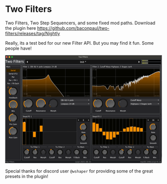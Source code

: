 # Two Filters

Two Filters, Two Step Sequencers, and some fixed mod paths. Download the plugin here
https://github.com/baconpaul/two-filters/releases/tag/Nightly

Really, its a test bed for our new Filter API. But you may find it fun. Some people have!

![Two Filters Screenshot](doc/TF.png)

Special thanks for discord user `@wshaper` for providing some of the great presets
in the plugin!

